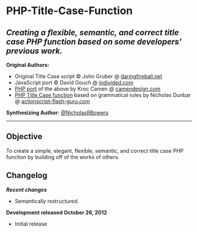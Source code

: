 PHP-Title-Case-Function
=======================
*Creating a flexible, semantic, and correct title case PHP function based on some developers' previous work.*
--------------------------------------------------------------------------------------------

**Original Authors:**
* Original Title Case script © John Gruber @ [daringfireball.net](http://daringfireball.net)
* JavaScript port © David Gouch @ [individed.com](http://individed.com)
* [PHP port](http://camendesign.com/code/title-case) of the above by Kroc Camen @ [camendesign.com](http://camendesign.com)
* [PHP Title Case function](http://www.actionscript-flash-guru.com/blog/13-title-case-function-in-php-based-on-grammatical-rules-for-capitalizing-the-words-in-a-title) based on grammatical rules by Nicholas Dunbar @ [actionscript-flash-guru.com](http://actionscript-flash-guru.com)

**Synthesizing Author**: [@NicholasRBowers](http://twitter.com/NicholasRBowers)

--------------------------------------------------------------------------------------------

Objective
---------
To create a simple, elegant, flexible, semantic, and correct title case PHP function by building off of the works of others.

Changelog
---------
***Recent changes***
* Semantically restructured.

**Development released October 26, 2012**
* Initial release